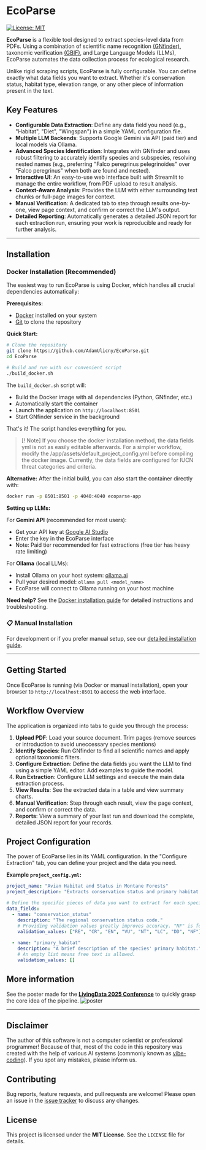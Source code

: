 # EcoParse 

[![License: MIT](https://img.shields.io/badge/License-MIT-yellow.svg)](https://opensource.org/licenses/MIT)

**EcoParse** is a flexible tool designed to extract species-level data from PDFs. Using a combination of scientific name recognition [(GNfinder)](https://github.com/gnames/gnfinder), taxonomic verification [(GBIF)](https://github.com/gbif/pygbif), and Large Language Models (LLMs), EcoParse automates the data collection process for ecological research.

Unlike rigid scraping scripts, EcoParse is fully configurable. You can define exactly what data fields you want to extract. Whether it's conservation status, habitat type, elevation range, or any other piece of information present in the text.

## Key Features

-   **Configurable Data Extraction**: Define any data field you need (e.g., "Habitat", "Diet", "Wingspan") in a simple YAML configuration file.
-   **Multiple LLM Backends**: Supports Google Gemini via API (paid tier) and local models via Ollama.
-   **Advanced Species Identification**: Integrates with GNfinder and uses robust filtering to accurately identify species and subspecies, resolving nested names (e.g., preferring "Falco peregrinus pelegrinoides" over "Falco peregrinus" when both are found and nested).
-   **Interactive UI**: An easy-to-use web interface built with Streamlit to manage the entire workflow, from PDF upload to result analysis.
-   **Context-Aware Analysis**: Provides the LLM with either surrounding text chunks or full-page images for context.
-   **Manual Verification**: A dedicated tab to step through results one-by-one, view page context, and confirm or correct the LLM's output.
-   **Detailed Reporting**: Automatically generates a detailed JSON report for each extraction run, ensuring your work is reproducible and ready for further analysis.

---

## Installation

### Docker Installation (Recommended)

The easiest way to run EcoParse is using Docker, which handles all crucial dependencies automatically:

**Prerequisites:**
- [Docker](https://docs.docker.com/get-docker/) installed on your system
- [Git](https://git-scm.com/downloads) to clone the repository

**Quick Start:**
```bash
# Clone the repository
git clone https://github.com/AdamUlicny/EcoParse.git
cd EcoParse

# Build and run with our convenient script
./build_docker.sh
```

The `build_docker.sh` script will:
- Build the Docker image with all dependencies (Python, GNfinder, etc.)
- Automatically start the container
- Launch the application on `http://localhost:8501`
- Start GNfinder service in the background

That's it! The script handles everything for you.

> [! Note]
> If you choose the docker installation method, the data fields yml is not as easily editable afterwards.
> For a simpler workflow, modify the /app/assets/default_project_config.yml before compiling the docker image.
> Currently, the data fields are configured for IUCN threat categories and criteria.

**Alternative:** After the initial build, you can also start the container directly with:
```bash
docker run -p 8501:8501 -p 4040:4040 ecoparse-app
```

**Setting up LLMs:**

For **Gemini API** (recommended for most users):
- Get your API key at [Google AI Studio](https://aistudio.google.com/)
- Enter the key in the EcoParse interface
- Note: Paid tier recommended for fast extractions (free tier has heavy rate limiting)

For **Ollama** (local LLMs):
- Install Ollama on your host system: [ollama.ai](https://ollama.ai/)
- Pull your desired model: `ollama pull <model_name>`
- EcoParse will connect to Ollama running on your host machine

**Need help?** See the [Docker installation guide](documentation/docker-guide.md) for detailed instructions and troubleshooting.

### 📋 Manual Installation

For development or if you prefer manual setup, see our [detailed installation guide](documentation/manual-installation.md).

---

## Getting Started

Once EcoParse is running (via Docker or manual installation), open your browser to `http://localhost:8501` to access the web interface.

## Workflow Overview

The application is organized into tabs to guide you through the process:

1.  **Upload PDF**: Load your source document. Trim pages (remove sources or introduction to avoid uneccessary species mentions)
2.  **Identify Species**: Run GNfinder to find all scientific names and apply optional taxonomic filters.
3.  **Configure Extraction**: Define the data fields you want the LLM to find using a simple YAML editor. Add examples to guide the model.
4.  **Run Extraction**: Configure LLM settings and execute the main data extraction process.
5.  **View Results**: See the extracted data in a table and view summary charts.
6.  **Manual Verification**: Step through each result, view the page context, and confirm or correct the data.
7.  **Reports**: View a summary of your last run and download the complete, detailed JSON report for your records.

## Project Configuration

The power of EcoParse lies in its YAML configuration. In the "Configure Extraction" tab, you can define your project and the data you need.

**Example `project_config.yml`:**
```yaml
project_name: "Avian Habitat and Status in Montane Forests"
project_description: "Extracts conservation status and primary habitat for bird species."

# Define the specific pieces of data you want to extract for each species.
data_fields:
  - name: "conservation_status"
    description: "The regional conservation status code."
    # Providing validation values greatly improves accuracy. "NF" is for "Not Found".
    validation_values: ["RE", "CR", "EN", "VU", "NT", "LC", "DD", "NF"]
  
  - name: "primary_habitat"
    description: "A brief description of the species' primary habitat."
    # An empty list means free text is allowed.
    validation_values: []
```

## More information

See the poster made for the [**LivingData 2025 Conference**](https://www.livingdata2025.com/) to quickly grasp the core idea of the pipeline.
![poster](/poster/POSTER_web.png) 

---
## Disclaimer

The author of this software is not a computer scientist or professional programmer! Because of that, most of the code in this repository was created with the help of various AI systems (commonly known as [vibe-coding](https://www.ibm.com/think/topics/vibe-coding)). If you spot any mistakes, please inform us.

## Contributing

Bug reports, feature requests, and pull requests are welcome! Please open an issue in the [issue tracker](https://github.com/AdamUlicny/EcoParse/issues) to discuss any changes.

## License

This project is licensed under the **MIT License**. See the `LICENSE` file for details.